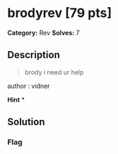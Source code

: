 # brodyrev [79 pts]

**Category:** Rev
**Solves:** 7

## Description
>brody i need ur help

author : vidner

**Hint**
* 

## Solution

### Flag


